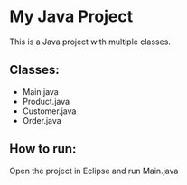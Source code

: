 # My Java Project
This is a Java project with multiple classes.

## Classes:
- Main.java
- Product.java
- Customer.java
- Order.java
## How to run:
Open the project in Eclipse and run Main.java
